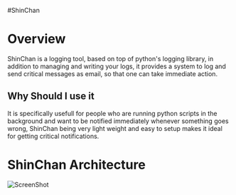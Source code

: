 #ShinChan

Overview
========
ShinChan is a logging tool, based on top of python's logging library, in addition to managing and writing your logs, it provides a system to log and send critical messages as email, so that one can take immediate action.

Why Should I use it
-------------------
It is specifically usefull for people who are running python scripts in the background and want to be notified immediately whenever something goes wrong, ShinChan being very light weight and easy to setup makes it ideal for getting critical notifications.

ShinChan Architecture
======================
![ScreenShot](https://raw.github.com/asamat/shinchan/master/shinchan_workflow.jpg)
